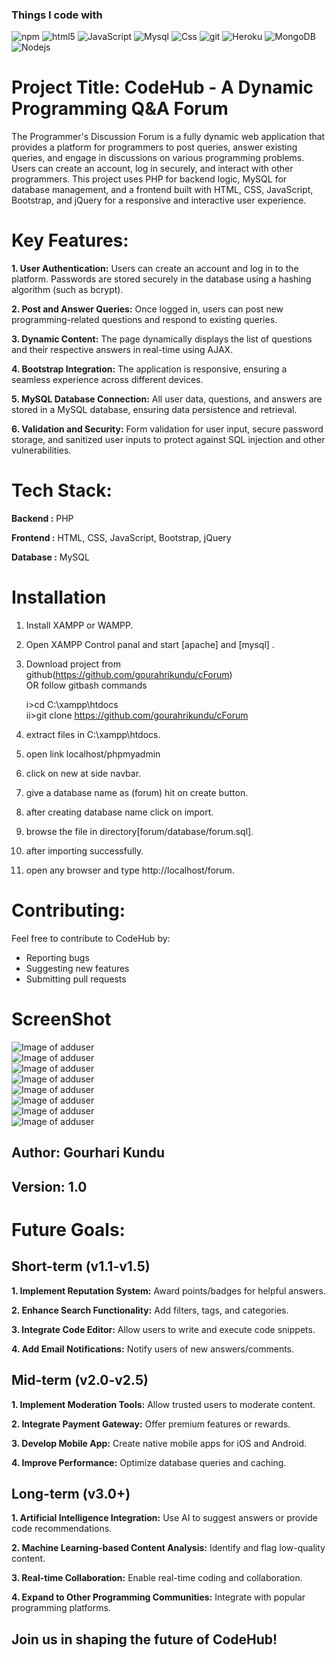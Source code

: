 

<h3>Things I code with</h3>
<p>
  <img alt="npm" src="https://img.shields.io/badge/-NPM-CB3837?style=flat-square&logo=npm&logoColor=white" />
  <img alt="html5" src="https://img.shields.io/badge/-HTML5-E34F26?style=flat-square&logo=html5&logoColor=white" />
  <img alt="JavaScript" src="https://img.shields.io/badge/JavaScript-323330?style=flat-square&logo=javascript&logoColor=F7DF1E" />
  <img alt="Mysql" src="https://img.shields.io/badge/MySQL-00000F?style=flat-square&logo=mysql&logoColor=white" />
  <img alt="Css" src="https://img.shields.io/badge/CSS-239120?&style=flat-square&logo=css3&logoColor=white" />
  <img alt="git" src="https://img.shields.io/badge/-Git-F05032?style=flat-square&logo=git&logoColor=white" />
  <img alt="Heroku" src="https://img.shields.io/badge/-Heroku-430098?style=flat-square&logo=heroku&logoColor=white" />
  <img alt="MongoDB" src="https://img.shields.io/badge/-MongoDB-13aa52?style=flat-square&logo=mongodb&logoColor=white" />
  <img alt="Nodejs" src="https://img.shields.io/badge/-Nodejs-43853d?style=flat-square&logo=Node.js&logoColor=white" />
  
</p>


# Project Title: CodeHub - A Dynamic Programming Q&A Forum
The Programmer's Discussion Forum is a fully dynamic web application that provides a platform for programmers to post queries, answer existing queries, and engage in discussions on various programming problems. Users can create an account, log in securely, and interact with other programmers. This project uses PHP for backend logic, MySQL for database management, and a frontend built with HTML, CSS, JavaScript, Bootstrap, and jQuery for a responsive and interactive user experience.

# Key Features:

<b>1. User Authentication:</b> Users can create an account and log in to the platform. Passwords are stored securely in the database using a hashing algorithm (such as bcrypt).

<b>2. Post and Answer Queries:</b> Once logged in, users can post new programming-related questions and respond to existing queries.

<b>3. Dynamic Content:</b> The page dynamically displays the list of questions and their respective answers in real-time using AJAX.

<b>4. Bootstrap Integration:</b> The application is responsive, ensuring a seamless experience across different devices.

<b>5. MySQL Database Connection:</b> All user data, questions, and answers are stored in a MySQL database, ensuring data persistence and retrieval.

<b>6. Validation and Security:</b> Form validation for user input, secure password storage, and sanitized user inputs to protect against SQL injection and other vulnerabilities.

# Tech Stack:

<b>Backend :</b> PHP

<b>Frontend :</b> HTML, CSS, JavaScript, Bootstrap, jQuery

<b>Database :</b> MySQL




# Installation

1. Install XAMPP or WAMPP.

2. Open XAMPP Control panal and start [apache] and [mysql] .

3. Download project from github(https://github.com/gourahrikundu/cForum)  
    OR follow gitbash commands


      i>cd C:\\xampp\htdocs\
      ii>git clone https://github.com/gourahrikundu/cForum
    
4. extract files in C:\\xampp\htdocs\.

5. open link localhost/phpmyadmin

6. click on new at side navbar.

7. give a database name as (forum) hit on create button.

8. after creating database name click on import.

9. browse the file in directory[forum/database/forum.sql].

10. after importing successfully.

11. open any browser and type http://localhost/forum.


# Contributing:
Feel free to contribute to CodeHub by:
- Reporting bugs
- Suggesting new features
- Submitting pull requests



# ScreenShot
![Image of adduser](https://github.com/gourahrikundu/cForum/blob/master/projectSS/1.jpg)  
![Image of adduser](https://github.com/gourahrikundu/cForum/blob/master/projectSS/2.jpg)  
![Image of adduser](https://github.com/gourahrikundu/cForum/blob/master/projectSS/3.jpg)  
![Image of adduser](https://github.com/gourahrikundu/cForum/blob/master/projectSS/4.jpg)  
![Image of adduser](https://github.com/gourahrikundu/cForum/blob/master/projectSS/5.jpg)  
![Image of adduser](https://github.com/gourahrikundu/cForum/blob/master/projectSS/6.jpg)  
![Image of adduser](https://github.com/gourahrikundu/cForum/blob/master/projectSS/7.jpg)  
![Image of adduser](https://github.com/gourahrikundu/cForum/blob/master/projectSS/8.jpg)


## Author: Gourhari Kundu

## Version: 1.0

# Future Goals:

## Short-term (v1.1-v1.5)

<b>1. Implement Reputation System:</b> Award points/badges for helpful answers.

<b>2. Enhance Search Functionality:</b> Add filters, tags, and categories.

<b>3. Integrate Code Editor:</b> Allow users to write and execute code snippets.

<b>4. Add Email Notifications:</b> Notify users of new answers/comments.

## Mid-term (v2.0-v2.5)

<b>1. Implement Moderation Tools:</b> Allow trusted users to moderate content.

<b>2. Integrate Payment Gateway:</b> Offer premium features or rewards.

<b>3. Develop Mobile App:</b> Create native mobile apps for iOS and Android.

<b>4. Improve Performance:</b> Optimize database queries and caching.


## Long-term (v3.0+)

<b>1. Artificial Intelligence Integration:</b> Use AI to suggest answers or provide code recommendations.

<b>2. Machine Learning-based Content Analysis:</b> Identify and flag low-quality content.

<b>3. Real-time Collaboration:</b> Enable real-time coding and collaboration.

<b>4. Expand to Other Programming Communities:</b> Integrate with popular programming platforms.


## Join us in shaping the future of CodeHub!
